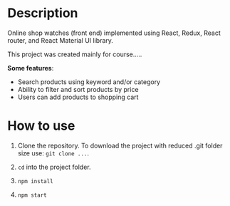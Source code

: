 # Description

Online shop watches (front end) implemented using React, Redux, React router, and React Material UI library. 

This project was created mainly for course..... 

**Some features**:
- Search products using keyword and/or category
- Ability to filter and sort products by price
- Users can add products to shopping cart 
 
# How to use

1. Clone the repository.
 To download the project with reduced .git folder size use: ```git clone ...```.  

2. ```cd``` into the project folder.
3. ```npm install```
4. ```npm start```

 


